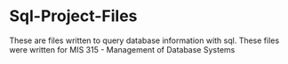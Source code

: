 # Sql-Project-Files
These are files written to query database information with sql. These files were written for MIS 315 - Management of Database Systems
